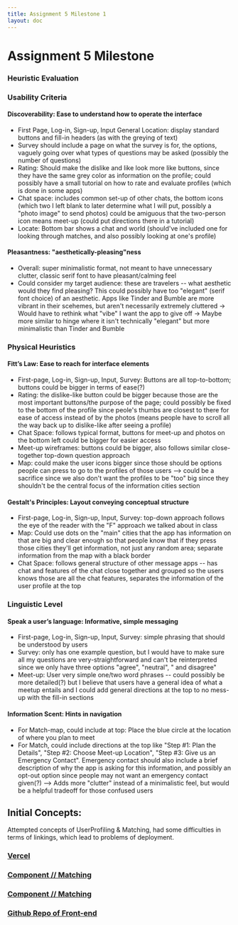 ```yaml
---
title: Assignment 5 Milestone 1
layout: doc
---
```


# Assignment 5 Milestone

### Heuristic Evaluation

### Usability Criteria
#### Discoverability: Ease to understand how to operate the interface
- First Page, Log-in, Sign-up, Input General Location: display standard buttons and fill-in headers (as with the greying of text) 
- Survey should include a page on what the survey is for, the options, vaguely going over what types of questions may be asked (possibly the number of questions)
- Rating: Should make the dislike and like look more like buttons, since they have the same grey color as information on the profile; could possibly have a small tutorial on how to rate and evaluate profiles (which is done in some apps)
- Chat space: includes common set-up of other chats, the bottom icons (which two I left blank to later determine what I will put, possibly a "photo image" to send photos) could be amiguous that the two-person icon means meet-up (could put directions there in a tutorial)
- Locate: Bottom bar shows a chat and world (should've included one for looking through matches, and also possibly looking at one's profile)


#### Pleasantness: "aesthetically-pleasing"ness
- Overall: super minimalistic format, not meant to have unnecessary clutter, classic serif font to have pleasant/calming feel
- Could consider my target audience: these are travelers -- what aesthetic would they find pleasing? This could possibly have too "elegant" (serif font choice) of an aesthetic. Apps like Tinder and Bumble are more vibrant in their scehemes, but aren't necessarily extremely cluttered -> Would have to rethink what "vibe" I want the app to give off -> Maybe more similar to hinge where it isn't technically "elegant" but more minimalistic than Tinder and Bumble

### Physical Heuristics
#### Fitt’s Law: Ease to reach for interface elements
- First-page, Log-in, Sign-up, Input, Survey: Buttons are all top-to-bottom; buttons could be bigger in terms of ease(?)
- Rating: the dislike-like button could be bigger because those are the most important buttons/the purpose of the page; could possibly be fixed to the bottom of the profile since peole's thumbs are closest to there for ease of access instead of by the photos (means people have to scroll all the way back up to dislike-like after seeing a profile)
- Chat Space: follows typical format, buttons for meet-up and photos on the bottom left could be bigger for easier access
- Meet-up wireframes: buttons could be bigger, also follows similar close-together top-down question approach
- Map: could make the user icons bigger since those should be options people can press to go to the profiles of those users --> could be a sacrifice since we also don't want the profiles to be "too" big since they shouldn't be the central focus of the information cities section
#### Gestalt's Principles: Layout conveying conceptual structure
- First-page, Log-in, Sign-up, Input, Survey: top-down approach follows the eye of the reader with the "F" approach we talked about in class
- Map: Could use dots on the "main" cities that the app has information on that are big and clear enough so that people know that if they press those cities they'll get information, not just any random area; separate information from the map with a black border
- Chat Space: follows general structure of other message apps -- has chat and features of the chat close together and grouped so the users knows those are all the chat features, separates the information of the user profile at the top

### Linguistic Level
#### Speak a user’s language: Informative, simple messaging
- First-page, Log-in, Sign-up, Input, Survey: simple phrasing that should be understood by users
- Survey: only has one example question, but I would have to make sure all my questions are very-straightforward and can't be reinterpreted since we only have three options "agree", "neutral", " and disagree"
- Meet-up: User very simple one/two word phrases -- could possibly be more detailed(?) but I believe that users have a general idea of what a meetup entails and I could add general directions at the top to no mess-up with the fill-in sections

#### Information Scent: Hints in navigation
- For Match-map, could include at top: Place the blue circle at the location of where you plan to meet
- For Match, could include directions at the top like "Step #1: Plan the Details", "Step #2: Choose Meet-up Location", "Step #3: Give us an Emergency Contact". Emergency contact should also include a brief description of why the app is asking for this information, and possibly an opt-out option since people may not want an emergency contact given(?) --> Adds more "clutter" instead of a minimalistic feel, but would be a helpful tradeoff for those confused users

## Initial Concepts:
Attempted concepts of UserProfiling & Matching, had some difficulties in terms of linkings, which lead to problems of deployment.

### [Vercel](https://frontend-starter-4300ykw65-heathers-projects-1dcdd1b4.vercel.app)

### [Component // Matching](https://github.com/heather-parkk/frontend-starter/tree/main/client/components/Match)

### [Component // Matching](client/components/UserProfiling)

### [Github Repo of Front-end](https://github.com/heather-parkk/frontend-starter)